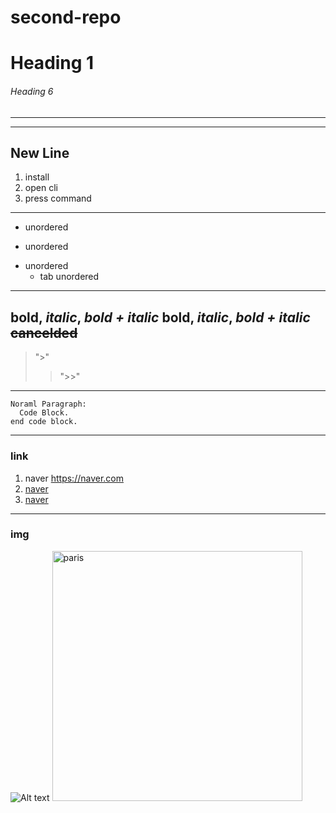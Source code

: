 # second-repo
# Heading 1
###### Heading 6
------
***
New Line
---
1. install
2. open cli
3. press command
---
* unordered
+ unordered
- unordered
  - tab unordered
---
**bold**, *italic*, ***bold + italic***
__bold__, _italic_, ___bold + italic___
~~cancelded~~
---
> ">"
>> ">>"
---
```
Noraml Paragraph:
  Code Block.
end code block.
```
---
### link
1. naver <https://naver.com>
2. [naver](https://naver.com)
3. [naver](https://naver.com, "네이버")
---
### img
![Alt text](https://media.tacdn.com/media/attractions-splice-spp-674x446/07/03/1c/9c.jpg)
<img src="https://media.tacdn.com/media/attractions-splice-spp-674x446/07/03/1c/9c.jpg" width="400px" alt="paris"></img>
